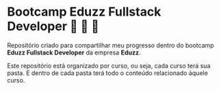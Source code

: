 # Bootcamp Eduzz Fullstack Developer 🚀 🚀 🚀

Repositório criado para compartilhar meu progresso dentro do bootcamp
__Eduzz Fullstack Developer__ da empresa **Eduzz**.

Este repositório está organizado por curso, ou seja, cada curso terá
sua pasta. E dentro de cada pasta terá todo o conteúdo relacionado àquele curso.

